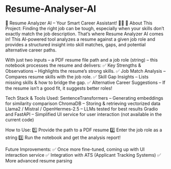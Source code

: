 # Resume-Analyser-AI
📝 Resume Analyzer AI – Your Smart Career Assistant! 🤖💡
🚀 About This Project:
Finding the right job can be tough, especially when your skills don’t exactly match the job description. That’s where Resume Analyzer AI comes in! This AI-powered tool analyzes a resume against a given job role and provides a structured insight into skill matches, gaps, and potential alternative career paths.

With just two inputs – a PDF resume file path and a job role (string) – this notebook processes the resume and delivers:
✅ Key Strengths & Observations – Highlights the resume’s strong skills.
✅ Job Match Analysis – Compares resume skills with the job role.
✅ Skill Gap Insights – Lists missing skills & how to bridge the gap.
✅ Alternative Career Suggestions – If the resume isn’t a good fit, it suggests better roles!

Tech Stack & Tools Used:
SentenceTransformers – Generating embeddings for similarity comparison
ChromaDB – Storing & retrieving vectorized data
Llama2 / Mistral / OpenHermes-2.5 – LLMs tested for best results
Gradio and FastAPI – Simplified UI service for user interaction (not available in the current code)


How to Use:
1️⃣ Provide the path to a PDF resume
2️⃣ Enter the job role as a string
3️⃣ Run the notebook and get the analysis report!

Future Improvements:
✅ Once more fine-tuned, coming up with UI interaction service
✅ Integration with ATS (Applicant Tracking Systems)
✅ More advanced resume parsing

